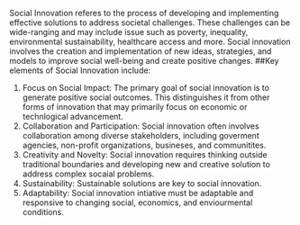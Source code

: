 Social Innovation referes to the process of developing and implementing effective solutions to address societal challenges. These challenges can be wide-ranging and may include issue such as poverty, inequality, environmental sustainability, healthcare access and more. Social innovation involves the creation and implementation of new ideas, strategies, and models to improve social well-being and create positive changes.
##Key elements of Social Innovation include:
1. Focus on Social Impact: The primary goal of social innovation is to generate positive social outcomes. This distinguishes it from other forms of innovation that may primarily focus on economic or technlogical advancement.
2. Collaboration and Participation: Social innovation often involves collaboration among diverse stakeholders, including goverment agencies, non-profit organizations, busineses, and communitites.
3. Creativity and Novelty: Social innovation  requires thinking outside traditional boundaries and developing new and creative solution to address complex socaial problems.
4. Sustainability: Sustainable solutions are key to social innovation.
5. Adaptability: Social innovation intiative must be adaptable and responsive to changing social, economics, and enviourmental conditions.
